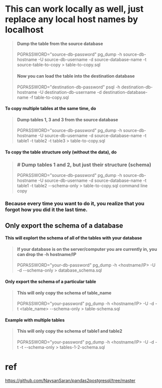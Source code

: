 # This can work locally as well, just replace any local host names by localhost
> #### Dump the table from the source database
> PGPASSWORD="source-db-password" pg_dump -h source-db-hostname -U source-db-username -d source-database-name -t source-table-to-copy > table-to-copy.sql
> #### Now you can load the table into the destination database
> PGPASSWORD="destination-db-password" psql -h destination-db-hostname -U destination-db-username -d destination-database-name -f table-to-copy.sql



#### To copy multiple tables at the same time, do
> #### Dump tables 1, 3 and 3 from the source database
> PGPASSWORD="source-db-password" pg_dump -h source-db-hostname -U source-db-username -d source-database-name -t table1 -t table2 -t table3 > table-to-copy.sql



#### To copy the table structure only (without the data), do
> ### # Dump tables 1 and 2, but just their structure (schema)
> PGPASSWORD="source-db-password" pg_dump -h source-db-hostname -U source-db-username -d source-database-name -t table1 -t table2 --schema-only > table-to-copy.sql
command line copy



### Because every time you want to do it, you realize that you forgot how you did it the last time.

## Only export the schema of a database

#### This will explort the schema of all of the tables with your database
> ####  If your database is on the server/computer you are currently in, you can drop the -h hostname/IP
> PGPASSWORD="your-db-password" pg_dump -h <hostname/IP> -U <username> -d <name-of-database> --schema-only > database_schema.sql


#### Only export the schema of a particular table
> ####  This will only copy the schema of table_name
> PGPASSWORD="your-password" pg_dump -h <hostname/IP> -U <username> -d <name-of-database> -t <table_name> --schema-only > table-schema.sql

#### Example with multiple tables
> ####  This will only copy the schema of table1 and table2
> PGPASSWORD="your-password" pg_dump -h <hostname/IP> -U <username> -d <name-of-database> -t <table1> -t <table2> --schema-only > tables-1-2-schema.sql

# ref
https://github.com/NaysanSaran/pandas2postgresql/tree/master
 
